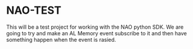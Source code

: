 # NAO-TEST

This will be a test project for working with the NAO python SDK. We are going to try and make an AL Memory event subscribe to it and then have something happen when the event is rasied.